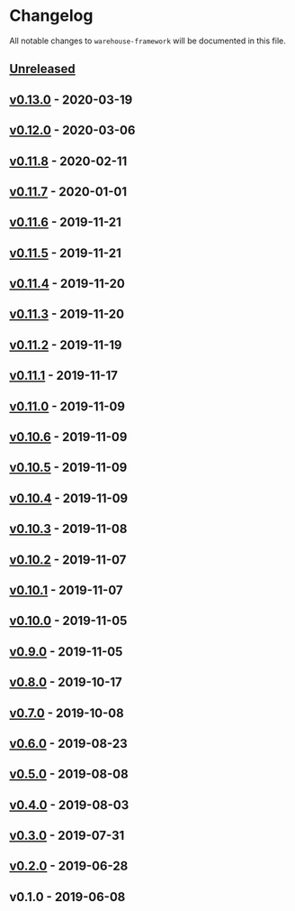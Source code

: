 # Changelog

All notable changes to `warehouse-framework` will be documented in this file.

## [Unreleased]

## [v0.13.0] - 2020-03-19

## [v0.12.0] - 2020-03-06

## [v0.11.8] - 2020-02-11

## [v0.11.7] - 2020-01-01

## [v0.11.6] - 2019-11-21

## [v0.11.5] - 2019-11-21

## [v0.11.4] - 2019-11-20

## [v0.11.3] - 2019-11-20

## [v0.11.2] - 2019-11-19

## [v0.11.1] - 2019-11-17

## [v0.11.0] - 2019-11-09

## [v0.10.6] - 2019-11-09

## [v0.10.5] - 2019-11-09

## [v0.10.4] - 2019-11-09

## [v0.10.3] - 2019-11-08

## [v0.10.2] - 2019-11-07

## [v0.10.1] - 2019-11-07

## [v0.10.0] - 2019-11-05

## [v0.9.0] - 2019-11-05

## [v0.8.0] - 2019-10-17

## [v0.7.0] - 2019-10-08

## [v0.6.0] - 2019-08-23

## [v0.5.0] - 2019-08-08

## [v0.4.0] - 2019-08-03

## [v0.3.0] - 2019-07-31

## [v0.2.0] - 2019-06-28

## v0.1.0 - 2019-06-08

[Unreleased]: https://github.com/mvdnbrk/warehouse-framework/compare/v0.13.0...HEAD
[v0.13.0]: https://github.com/mvdnbrk/warehouse-framework/compare/v0.12.0...v0.13.0
[v0.12.0]: https://github.com/mvdnbrk/warehouse-framework/compare/v0.11.8...v0.12.0
[v0.11.8]: https://github.com/mvdnbrk/warehouse-framework/compare/v0.11.7...v0.11.8
[v0.11.7]: https://github.com/mvdnbrk/warehouse-framework/compare/v0.11.6...v0.11.7
[v0.11.6]: https://github.com/mvdnbrk/warehouse-framework/compare/v0.11.5...v0.11.6
[v0.11.5]: https://github.com/mvdnbrk/warehouse-framework/compare/v0.11.4...v0.11.5
[v0.11.4]: https://github.com/mvdnbrk/warehouse-framework/compare/v0.11.3...v0.11.4
[v0.11.3]: https://github.com/mvdnbrk/warehouse-framework/compare/v0.11.2...v0.11.3
[v0.11.2]: https://github.com/mvdnbrk/warehouse-framework/compare/v0.11.1...v0.11.2
[v0.11.1]: https://github.com/mvdnbrk/warehouse-framework/compare/v0.11.0...v0.11.1
[v0.11.0]: https://github.com/mvdnbrk/warehouse-framework/compare/v0.10.6...v0.11.0
[v0.10.6]: https://github.com/mvdnbrk/warehouse-framework/compare/v0.10.5...v0.10.6
[v0.10.5]: https://github.com/mvdnbrk/warehouse-framework/compare/v0.10.4...v0.10.5
[v0.10.4]: https://github.com/mvdnbrk/warehouse-framework/compare/v0.10.3...v0.10.4
[v0.10.3]: https://github.com/mvdnbrk/warehouse-framework/compare/v0.10.2...v0.10.3
[v0.10.2]: https://github.com/mvdnbrk/warehouse-framework/compare/v0.10.1...v0.10.2
[v0.10.1]: https://github.com/mvdnbrk/warehouse-framework/compare/v0.10.0...v0.10.1
[v0.10.0]: https://github.com/mvdnbrk/warehouse-framework/compare/v0.9.0...v0.10.0
[v0.9.0]: https://github.com/mvdnbrk/warehouse-framework/compare/v0.8.0...v0.9.0
[v0.8.0]: https://github.com/mvdnbrk/warehouse-framework/compare/v0.7.0...v0.8.0
[v0.7.0]: https://github.com/mvdnbrk/warehouse-framework/compare/v0.6.0...v0.7.0
[v0.6.0]: https://github.com/mvdnbrk/warehouse-framework/compare/v0.5.0...v0.6.0
[v0.5.0]: https://github.com/mvdnbrk/warehouse-framework/compare/v0.4.0...v0.5.0
[v0.4.0]: https://github.com/mvdnbrk/warehouse-framework/compare/v0.3.0...v0.4.0
[v0.3.0]: https://github.com/mvdnbrk/warehouse-framework/compare/v0.2.0...v0.3.0
[v0.2.0]: https://github.com/mvdnbrk/warehouse-framework/compare/v0.1.0...v0.2.0
